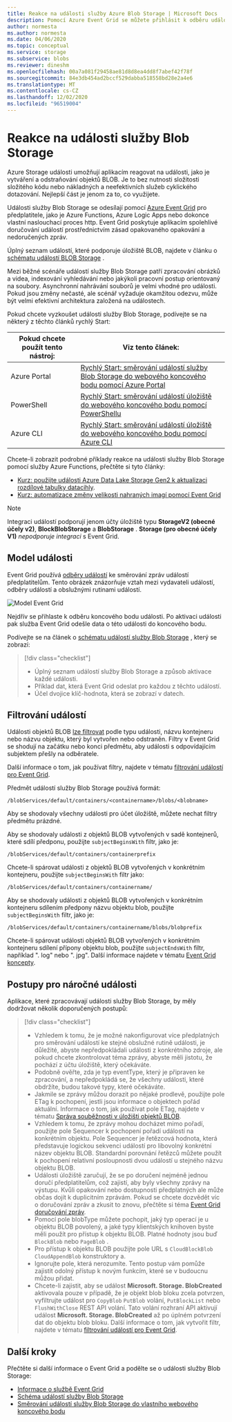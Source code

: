 ```yaml
---
title: Reakce na události služby Azure Blob Storage | Microsoft Docs
description: Pomocí Azure Event Grid se můžete přihlásit k odběru událostí služby Blob Storage a reagovat na ně. Pochopení modelu událostí, filtrování událostí a postupů pro využívání událostí.
author: normesta
ms.author: normesta
ms.date: 04/06/2020
ms.topic: conceptual
ms.service: storage
ms.subservice: blobs
ms.reviewer: dineshm
ms.openlocfilehash: 00a7a081f29458ae81d8d8ea4dd8f7abef42f78f
ms.sourcegitcommit: 84e3db454ad2bccf529dabba518558bd28e2a4e6
ms.translationtype: MT
ms.contentlocale: cs-CZ
ms.lasthandoff: 12/02/2020
ms.locfileid: "96519004"
---
```

# <a name="reacting-to-blob-storage-events"></a>Reakce na události služby Blob Storage

Azure Storage události umožňují aplikacím reagovat na události, jako je vytváření a odstraňování objektů BLOB. Je to bez nutnosti složitosti složitého kódu nebo nákladných a neefektivních služeb cyklického dotazování. Nejlepší část je jenom za to, co využijete.

Události služby Blob Storage se odesílají pomocí [Azure Event Grid](https://azure.microsoft.com/services/event-grid/) pro předplatitele, jako je Azure Functions, Azure Logic Apps nebo dokonce vlastní naslouchací proces http. Event Grid poskytuje aplikacím spolehlivé doručování událostí prostřednictvím zásad opakovaného opakování a nedoručených zpráv.

Úplný seznam událostí, které podporuje úložiště BLOB, najdete v článku o [schématu událostí BLOB Storage](../../event-grid/event-schema-blob-storage.md?toc=%2fazure%2fstorage%2fblobs%2ftoc.json) .

Mezi běžné scénáře událostí služby Blob Storage patří zpracování obrázků a videa, indexování vyhledávání nebo jakýkoli pracovní postup orientovaný na soubory. Asynchronní nahrávání souborů je velmi vhodné pro události. Pokud jsou změny nečasté, ale scénář vyžaduje okamžitou odezvu, může být velmi efektivní architektura založená na událostech.

Pokud chcete vyzkoušet události služby Blob Storage, podívejte se na některý z těchto článků rychlý Start:

|Pokud chcete použít tento nástroj:    |Viz tento článek: |
|--|-|
|Azure Portal    |[Rychlý Start: směrování událostí služby Blob Storage do webového koncového bodu pomocí Azure Portal](../../event-grid/blob-event-quickstart-portal.md?toc=%2fazure%2fstorage%2fblobs%2ftoc.json)|
|PowerShell    |[Rychlý Start: směrování událostí úložiště do webového koncového bodu pomocí PowerShellu](./storage-blob-event-quickstart-powershell.md?toc=%2fazure%2fstorage%2fblobs%2ftoc.json)|
|Azure CLI    |[Rychlý Start: směrování událostí úložiště do webového koncového bodu pomocí Azure CLI](./storage-blob-event-quickstart.md?toc=%2fazure%2fstorage%2fblobs%2ftoc.json)|

Chcete-li zobrazit podrobné příklady reakce na události služby Blob Storage pomocí služby Azure Functions, přečtěte si tyto články:

- [Kurz: použijte události Azure Data Lake Storage Gen2 k aktualizaci rozdílové tabulky datacihly](data-lake-storage-events.md).
- [Kurz: automatizace změny velikosti nahraných imagí pomocí Event Grid](../../event-grid/resize-images-on-storage-blob-upload-event.md?tabs=dotnet)

>[!NOTE]
> Integraci událostí podporují jenom účty úložiště typu **StorageV2 (obecné účely v2)**, **BlockBlobStorage** a **BlobStorage** . **Storage (pro obecné účely V1)** *nepodporuje integraci* s Event Grid.

## <a name="the-event-model"></a>Model události

Event Grid používá [odběry událostí](../../event-grid/concepts.md#event-subscriptions) ke směrování zpráv událostí předplatitelům. Tento obrázek znázorňuje vztah mezi vydavateli událostí, odběry událostí a obslužnými rutinami událostí.

![Model Event Grid](./media/storage-blob-event-overview/event-grid-functional-model.png)

Nejdřív se přihlaste k odběru koncového bodu události. Po aktivaci události pak služba Event Grid odešle data o této události do koncového bodu.

Podívejte se na článek o [schématu událostí služby Blob Storage](../../event-grid/event-schema-blob-storage.md?toc=%2fazure%2fstorage%2fblobs%2ftoc.json) , který se zobrazí:

> [!div class="checklist"]
> * Úplný seznam událostí služby Blob Storage a způsob aktivace každé události.
> * Příklad dat, která Event Grid odeslat pro každou z těchto událostí.
> * Účel dvojice klíč-hodnota, která se zobrazí v datech.

## <a name="filtering-events"></a>Filtrování událostí

Události objektů BLOB [lze filtrovat](/cli/azure/eventgrid/event-subscription) podle typu události, názvu kontejneru nebo názvu objektu, který byl vytvořen nebo odstraněn. Filtry v Event Grid se shodují na začátku nebo konci předmětu, aby události s odpovídajícím subjektem přešly na odběratele.

Další informace o tom, jak používat filtry, najdete v tématu [filtrování událostí pro Event Grid](../../event-grid/how-to-filter-events.md).

Předmět událostí služby Blob Storage používá formát:

```
/blobServices/default/containers/<containername>/blobs/<blobname>
```

Aby se shodovaly všechny události pro účet úložiště, můžete nechat filtry předmětu prázdné.

Aby se shodovaly události z objektů BLOB vytvořených v sadě kontejnerů, které sdílí předponu, použijte `subjectBeginsWith` filtr, jako je:

```
/blobServices/default/containers/containerprefix
```

Chcete-li spárovat události z objektů BLOB vytvořených v konkrétním kontejneru, použijte `subjectBeginsWith` filtr jako:

```
/blobServices/default/containers/containername/
```

Aby se shodovaly události z objektů BLOB vytvořených v konkrétním kontejneru sdílením předpony názvu objektu blob, použijte `subjectBeginsWith` filtr, jako je:

```
/blobServices/default/containers/containername/blobs/blobprefix
```

Chcete-li spárovat události objektů BLOB vytvořených v konkrétním kontejneru sdílení přípony objektu blob, použijte `subjectEndsWith` filtr, například ". log" nebo ". jpg". Další informace najdete v tématu [Event Grid koncepty](../../event-grid/concepts.md#event-subscriptions).

## <a name="practices-for-consuming-events"></a>Postupy pro náročné události

Aplikace, které zpracovávají události služby Blob Storage, by měly dodržovat několik doporučených postupů:
> [!div class="checklist"]
> * Vzhledem k tomu, že je možné nakonfigurovat více předplatných pro směrování událostí ke stejné obslužné rutině události, je důležité, abyste nepředpokládali události z konkrétního zdroje, ale pokud chcete zkontrolovat téma zprávy, abyste měli jistotu, že pochází z účtu úložiště, který očekáváte.
> * Podobně ověřte, zda je typ eventType, který je připraven ke zpracování, a nepředpokládá se, že všechny události, které obdržíte, budou takové typy, které očekáváte.
> * Jakmile se zprávy můžou dorazit po nějaké prodlevě, použijte pole ETag k pochopení, jestli jsou informace o objektech pořád aktuální. Informace o tom, jak používat pole ETag, najdete v tématu [Správa souběžnosti v úložišti objektů BLOB](../common/storage-concurrency.md?toc=%2fazure%2fstorage%2fblobs%2ftoc.json#managing-concurrency-in-blob-storage).
> * Vzhledem k tomu, že zprávy mohou docházet mimo pořadí, použijte pole Sequencer k pochopení pořadí událostí na konkrétním objektu. Pole Sequencer je řetězcová hodnota, která představuje logickou sekvenci událostí pro libovolný konkrétní název objektu BLOB. Standardní porovnání řetězců můžete použít k pochopení relativní posloupnosti dvou událostí u stejného názvu objektu BLOB.
> * Události úložiště zaručují, že se po doručení nejméně jednou doručí předplatitelům, což zajistí, aby byly všechny zprávy na výstupu. Kvůli opakování nebo dostupnosti předplatných ale může občas dojít k duplicitním zprávám. Pokud se chcete dozvědět víc o doručování zpráv a zkusit to znovu, přečtěte si téma [Event Grid doručování zpráv](../../event-grid/delivery-and-retry.md).
> * Pomocí pole blobType můžete pochopit, jaký typ operací je u objektu BLOB povolený, a jaké typy klientských knihoven byste měli použít pro přístup k objektu BLOB. Platné hodnoty jsou buď `BlockBlob` nebo `PageBlob` . 
> * Pro přístup k objektu BLOB použijte pole URL s `CloudBlockBlob` `CloudAppendBlob` konstruktory a.
> * Ignorujte pole, která nerozumíte. Tento postup vám pomůže zajistit odolný přístup k novým funkcím, které se v budoucnu můžou přidat.
> * Chcete-li zajistit, aby se událost **Microsoft. Storage. BlobCreated** aktivovala pouze v případě, že je objekt blob bloku zcela potvrzen, vyfiltrujte událost pro `CopyBlob` `PutBlob` volání, `PutBlockList` nebo `FlushWithClose` REST API volání. Tato volání rozhraní API aktivují událost **Microsoft. Storage. BlobCreated** až po úplném potvrzení dat do objektu blob bloku. Další informace o tom, jak vytvořit filtr, najdete v tématu [filtrování událostí pro Event Grid](../../event-grid/how-to-filter-events.md).


## <a name="next-steps"></a>Další kroky

Přečtěte si další informace o Event Grid a podělte se o události služby Blob Storage:

- [Informace o službě Event Grid](../../event-grid/overview.md)
- [Schéma událostí služby Blob Storage](../../event-grid/event-schema-blob-storage.md?toc=%2fazure%2fstorage%2fblobs%2ftoc.json)
- [Směrování událostí služby Blob Storage do vlastního webového koncového bodu](storage-blob-event-quickstart.md)